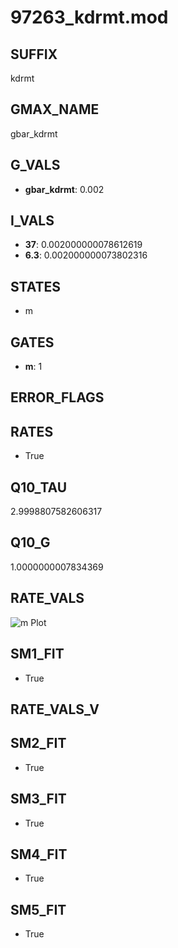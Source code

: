 # 97263_kdrmt.mod

## SUFFIX

kdrmt

## GMAX_NAME

gbar_kdrmt

## G_VALS

- **gbar_kdrmt**: 0.002

## I_VALS

- **37**: 0.002000000078612619
- **6.3**: 0.002000000073802316

## STATES

- m

## GATES

- **m**: 1

## ERROR_FLAGS


## RATES

- True

## Q10_TAU

2.9998807582606317

## Q10_G

1.0000000007834369

## RATE_VALS

![m Plot](/Users/pbozelos/Dropbox/icg-Chai-Panos/supermodels/output_markdown_files/K/97263_kdrmt.mod/images/m.png)

## SM1_FIT

- True

## RATE_VALS_V

## SM2_FIT

- True

## SM3_FIT

- True

## SM4_FIT

- True

## SM5_FIT

- True

